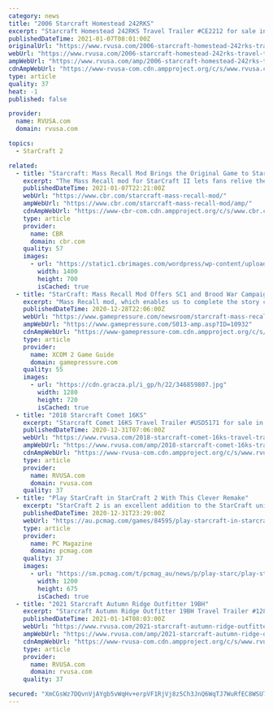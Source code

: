 ```yaml
---
category: news
title: "2006 Starcraft Homestead 242RKS"
excerpt: "Starcraft Homestead 242RKS Travel Trailer #CE2212 for sale in El Mirage, Arizona 85335. See this unit and thousands more at RVUSA.com. Updated Daily."
publishedDateTime: 2021-01-07T08:01:00Z
originalUrl: "https://www.rvusa.com/2006-starcraft-homestead-242rks-travel-trailer-2930155"
webUrl: "https://www.rvusa.com/2006-starcraft-homestead-242rks-travel-trailer-2930155"
ampWebUrl: "https://www.rvusa.com/amp/2006-starcraft-homestead-242rks-travel-trailer-2930155"
cdnAmpWebUrl: "https://www-rvusa-com.cdn.ampproject.org/c/s/www.rvusa.com/amp/2006-starcraft-homestead-242rks-travel-trailer-2930155"
type: article
quality: 37
heat: -1
published: false

provider:
  name: RVUSA.com
  domain: rvusa.com

topics:
  - StarCraft 2

related:
  - title: "Starcraft: Mass Recall Mod Brings the Original Game to Starcraft 2"
    excerpt: "The Mass Recall mod for StarCraft II lets fans relive the original game's campaign and gameplay with a much more modern coat of paint."
    publishedDateTime: 2021-01-07T22:21:00Z
    webUrl: "https://www.cbr.com/starcraft-mass-recall-mod/"
    ampWebUrl: "https://www.cbr.com/starcraft-mass-recall-mod/amp/"
    cdnAmpWebUrl: "https://www-cbr-com.cdn.ampproject.org/c/s/www.cbr.com/starcraft-mass-recall-mod/amp/"
    type: article
    provider:
      name: CBR
      domain: cbr.com
    quality: 57
    images:
      - url: "https://static1.cbrimages.com/wordpress/wp-content/uploads/2021/01/StarCraft-Mass-Recall-Feature.jpg"
        width: 1400
        height: 700
        isCached: true
  - title: "StarCraft: Mass Recall Mod Offers SC1 and Brood War Campaign on New Engine"
    excerpt: "Mass Recall mod, which enables us to complete the story campaigns of the original StarCraft and the Brood War expansion using the free edition of the second installment, has been released."
    publishedDateTime: 2020-12-28T22:06:00Z
    webUrl: "https://www.gamepressure.com/newsroom/starcraft-mass-recall-mod-offers-sc1-and-brood-war-campaign-on-ne/z92ab4"
    ampWebUrl: "https://www.gamepressure.com/S013-amp.asp?ID=10932"
    cdnAmpWebUrl: "https://www-gamepressure-com.cdn.ampproject.org/c/s/www.gamepressure.com/S013-amp.asp?ID=10932"
    type: article
    provider:
      name: XCOM 2 Game Guide
      domain: gamepressure.com
    quality: 55
    images:
      - url: "https://cdn.gracza.pl/i_gp/h/22/346859807.jpg"
        width: 1280
        height: 720
        isCached: true
  - title: "2018 Starcraft Comet 16KS"
    excerpt: "Starcraft Comet 16KS Travel Trailer #USD5171 for sale in Jacksonville, Florida 32216. See this unit and thousands more at RVUSA.com. Updated Daily."
    publishedDateTime: 2020-12-31T07:06:00Z
    webUrl: "https://www.rvusa.com/2018-starcraft-comet-16ks-travel-trailer-2926023"
    ampWebUrl: "https://www.rvusa.com/amp/2018-starcraft-comet-16ks-travel-trailer-2926023"
    cdnAmpWebUrl: "https://www-rvusa-com.cdn.ampproject.org/c/s/www.rvusa.com/amp/2018-starcraft-comet-16ks-travel-trailer-2926023"
    type: article
    provider:
      name: RVUSA.com
      domain: rvusa.com
    quality: 37
  - title: "Play StarCraft in StarCraft 2 With This Clever Remake"
    excerpt: "StarCraft 2 is an excellent addition to the StarCraft universe. It improves upon the original in several ways, with better graphics, additional gameplay mechanics, and an extended story."
    publishedDateTime: 2020-12-31T23:29:00Z
    webUrl: "https://au.pcmag.com/games/84595/play-starcraft-in-starcraft-2-with-this-clever-remake"
    type: article
    provider:
      name: PC Magazine
      domain: pcmag.com
    quality: 37
    images:
      - url: "https://sm.pcmag.com/t/pcmag_au/news/p/play-starc/play-starcraft-in-starcraft-2-with-this-clever-remake_96tr.1200.jpg"
        width: 1200
        height: 675
        isCached: true
  - title: "2021 Starcraft Autumn Ridge Outfitter 19BH"
    excerpt: "Starcraft Autumn Ridge Outfitter 19BH Travel Trailer #128829 for sale in Louisville, Tennessee 37777. See this unit and thousands more at RVUSA.com. Updated Daily."
    publishedDateTime: 2021-01-14T08:03:00Z
    webUrl: "https://www.rvusa.com/2021-starcraft-autumn-ridge-outfitter-19bh-travel-trailer-2935505"
    ampWebUrl: "https://www.rvusa.com/amp/2021-starcraft-autumn-ridge-outfitter-19bh-travel-trailer-2935505"
    cdnAmpWebUrl: "https://www-rvusa-com.cdn.ampproject.org/c/s/www.rvusa.com/amp/2021-starcraft-autumn-ridge-outfitter-19bh-travel-trailer-2935505"
    type: article
    provider:
      name: RVUSA.com
      domain: rvusa.com
    quality: 37

secured: "XmCGsWz7DQvnVjAYgb5vWqHv+erpVF1RjVj8z5Ch3JnQ6WqTJ7WuRfEC8WSU7FBq8dT3SYEmp3sll71V1h05cET4HBTNIG0o1GF/iprx6Qr43pBq/uBGkA7S5dfRcvB0vzbZBabGIfqbso25E2OWUZequJpEe15uGe2T8/7mXZFgn7xg/mrakSDXNGmbgVdS8MKF4w/4ra2y0I2NwZx//r8r+pOe93no1xq6LlrOU3e8m0RXYIdIJDzXC3GEHHT+Zv/h1iNIhRdNwjnZVE8coB52Q3jcalGC36V/Cj/6QTH8AHK+2v1oDw6bhjnHuWlSlVeGE/bWxuVGyQAwU6SrMEEC0sKIZWZn+DaBzu24d90=;7qRh7dHENr69OUCYsY2K8A=="
---
```


